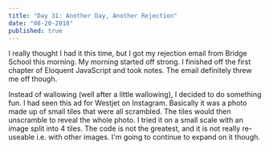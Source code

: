 ```yaml
---
title: "Day 31: Another Day, Another Rejection"
date: "08-20-2018"
published: true
---
```

I really thought I had it this time, but I got my rejection email from Bridge School this morning. My morning started off strong. I finished off the first chapter of Eloquent JavaScript and took notes. The email definitely threw me off though.

Instead of wallowing (well after a little wallowing), I decided to do something fun. I had seen this ad for Westjet on Instagram. Basically it was a photo made up of small tiles that were all scrambled. The tiles would then unscramble to reveal the whole photo. I tried it on a small scale with an image split into 4 tiles. The code is not the greatest, and it is not really re-useable i.e. with other images. I'm going to continue to expand on it though.
